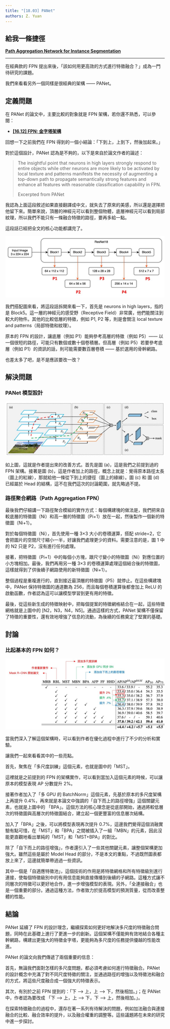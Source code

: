 ```yaml
---
title: "[18.03] PANet"
authors: Z. Yuan
---
```


## 給我一條捷徑

[**Path Aggregation Network for Instance Segmentation**](https://arxiv.org/abs/1803.01534)

---

在經典款的 FPN 提出來後，「該如何用更高效的方式進行特徵融合？」成為一門待研究的課題。

我們來看看另外一個同樣是很經典的架構 —— PANet。

## 定義問題

在 PANet 的論文中，主要比較的對象就是 FPN 架構，若你還不熟悉，可以參閱：

- [**[16.12] FPN: 金字塔架構**](../1612-fpn/index.md)

回想一下之前我們在 FPN 得到的一個小結論：「下到上，上到下，然後加起來。」

對於這個設計，PANet 認為是不夠的，以下是來自於論文作者的論述：

> The insightful point that neurons in high layers strongly respond to entire objects while other neurons are more likely to be activated by local texture and patterns manifests the necessity of augmenting a top-down path to propagate semantically strong features and enhance all features with reasonable classification capability in FPN.
>
> Excerpted from PANet

我認為上面這段敘述如果直接翻譯成中文，就失去了原來的美感，所以還是選擇把他留下來。簡單來說，頂層的神經元可以看到整個物體，底層神經元可以看到局部紋理，所以我們不能只有一條融合特徵的路徑，要再多給一點。

這段話已經把全文的核心功能都講完了。

![panet_1](./img/fpn_2.jpg)

我們搭配圖來看，將這段話拆開來看一下，首先是 neurons in high layers，指的是 Block5。這一層的神經元的感受野（Receptive Field）非常廣，他們能關注到較大的物件。其他的比較低層的特徵，例如 P1, P2 等，則是會關注 local texture and patterns（局部特徵和紋理）。

原本的 FPN 的設計，讓底層（例如 P1）能夠參考高層的特徵（例如 P5）—— 以一個很短的路徑，可能只有數個或數十個卷積層。但高層（例如 P5）若要參考底層（例如 P1）的資訊的話，則可能需要數百層卷積 —— 基於選用的骨幹網路。

也差太多了吧，是不是應該要改一改？

## 解決問題

### PANet 模型設計

![panet_2](./img/panet_2.jpg)

如上圖，這就是作者提出來的改善方式。首先是圖 (a)，這是我們之前提到過的 FPN 架構。接著是圖 (b)，這是作者加上的路徑，概念上就是：覺得原本路徑太長（圖上的紅線），那就給他一條從下到上的捷徑（圖上的綠線）。圖 (c) 和 圖 (d) 已經屬於 Head 的結構，這不在我們這次的討論範圍，就先略過不提。

### 路徑聚合網路（Path Aggregation FPN）

最後我們仔細講一下路徑聚合模組的實作方式：每個構建塊的做法是，我們把來自較底層的特徵圖（Ni）和高一層的特徵圖（Pi+1）放在一起，然後製作一個新的特徵圖（Ni+1）。

對於每個特徵圖（Ni），首先使用一種 3×3 大小的卷積運算，搭配 stride=2，它會把圖片的空間尺寸縮小一半，好讓我們處理更少的資料。需要注意的是，圖 1 中的 N2 只是 P2，沒有進行任何處理。

接著，把特徵圖（Pi+1）中的每個小方塊，跟尺寸變小的特徵圖（Ni）對應位置的小方塊相加。最後，我們再用另一種 3×3 的卷積運算處理這個結合後的特徵圖，這樣就得到了供後續子網路使用的新特徵圖（Ni+1）。

整個過程是重複進行的，直到接近最頂層的特徵圖（P5）就停止。在這些構建塊中，PANet 保持特徵圖的通道數為 256，而且每個卷積運算後都會加上 ReLU 的啟動函數，作者認為這可以讓模型學習到更有用的特徵。

最後，從這些新生成的特徵映射中，把每個提案的特徵網格結合在一起，這些特徵網格就是上圖中的 [N2，N3，N4，N5]。通過這樣的方式，PANet 架構不僅保留了特徵的重要性，還有效地增強了信息的流動，為後續的任務奠定了堅實的基礎。

## 討論

### 比起基本的 FPN 如何？

![panet_3](./img/panet_3.jpg)

當我們深入了解這個架構時，可以看到作者在優化過程中進行了不少的分析和實驗。

讓我們一起來看看其中的一些亮點。

首先，聚焦在「多尺度訓練」這個元素，也就是圖中的「MST」。

這裡就是之前提到的 FPN 的架構實作，可以看到當加入這個元素的時候，可以讓原本的模型表現 AP 分數提升 2%。

接著作者加入了「多 GPU 的 BatchNorm」這個元素，先基於原本的多尺度架構上再提升 0.4%，再來就是本論文中強調的「自下而上的路徑增強」這個關鍵元素，也就是上圖中的 「BPA」。這個方法的核心理念是從底部開始，通過將較低層次的特徵圖與高層次的特徵圖結合，建立起一個更豐富的信息層次結構。

加入了「BPA」之後，可以將模型表現再次提升 0.7%，這邊我們覺得這個消融實驗有點可惜，在「MST」和「BPA」之間被插入了一組「MBN」的元素，因此沒能更直觀地看出單純的「MST」和「MST+BPA」的對比。

除了「自下而上的路徑增強」，作者還引入了一些其他關鍵元素，讓整個架構更加強大。雖然這些是屬於 Model Head 的部分，不是本文的重點，不過既然圖表都放上來了，這邊就簡單帶過過一些資訊。

其中一個是「自適應特徵池」，這個技術的作用是將特徵網格和所有特徵級別進行連接，使每個特徵級別中的有用信息能夠直接傳播到後續的子網路。這種方式讓不同層次的特徵可以更好地合作，進一步增強模型的表現。另外，「全連接融合」也是一個重要的部分。通過這種方法，作者致力於提高模型的預測質量，從而改善整體的性能。

## 結論

PANet 延續了 FPN 的設計理念，繼續探索如何更好地解決多尺度的特徵融合問題，同時在此基礎上進行了更進一步的創新。這個架構不僅能夠有效地結合各種主幹網路，構建出更強大的特徵金字塔，更能夠為多尺度的任務提供優越的性能改進。

PANet 的論文向我們傳遞了兩個重要的信息：

首先，無論我們面對怎樣的多尺度問題，都必須考慮如何進行特徵融合。PANet 的設計概念中充滿了對不同尺度特徵的關注，並通過路徑的增強以及特徵池和融合的方式，將這些尺度融合成一個強大的特徵表示。

其次，有別於之前 FPN 提到的：「下 –> 上，上 –> 下，然後相加。」；在 PANet 中，作者認為要改成 「下 –> 上，上 –> 下，下 –> 上，然後相加。」。

在探索特徵融合的過程中，還存在著一系列有待解決的問題，例如加法融合與連接融合的比較、融合效率的提升，以及融合權重的調整等。這些議題將在未來的研究中進一步探討。
